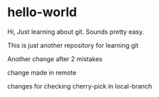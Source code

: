 # hello-world
Hi,
Just learning about git. Sounds pretty easy.

This is just another repository for learning git

Another change after 2 mistakes

change made in remote

changes for checking cherry-pick in local-branch 